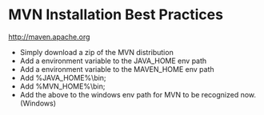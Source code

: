# MVN Installation Best Practices

http://maven.apache.org

- Simply download a zip of the MVN distribution
- Add a environment variable to the JAVA_HOME env path
- Add a environment variable to the MAVEN_HOME env path
- Add %JAVA_HOME%\bin;
- Add %MVN_HOME%\bin;
- Add the above to the windows env path for MVN to be recognized now. (Windows)
